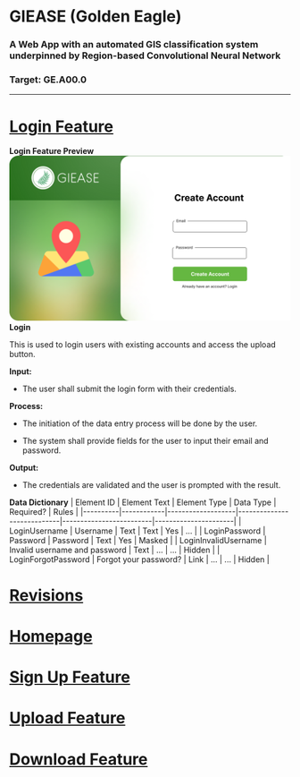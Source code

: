 # GIEASE (Golden Eagle)
### A Web App with an automated GIS classification system underpinned by Region-based Convolutional Neural Network
### Target:  GE.A00.0
_______________________________________
# [Login Feature](https://github.com/rendznicoy/golden-eagle/blob//main/LOGIN.md)
**Login Feature Preview**
![Login](https://github.com/rendznicoy/golden-eagle/blob/main/Mockups/SignUp%20Mockup.png)
**Login**

This is used to login users with existing accounts and access the upload button.

**Input:**
* The user shall submit the login form with their credentials.
  
**Process:**
+ The initiation of the data entry process will be done by the user.
- The system shall provide fields for the user to input their email and password.

**Output:**
*  The credentials are validated and the user is prompted with the result.

**Data Dictionary**
| Element ID | Element Text      | Element Type | Data Type                | Required?          | Rules         |
|----------|------------|-------------------|----------------------------|-------------------------|----------------------|
| LoginUsername      | Username        | Text               | Text               | Yes               | ...               | 
| LoginPassword      | Password       | Password               | Text               | Yes               | Masked               |
| LoginInvalidUsername     | Invalid username and password        | Text               | ...               | ...               | Hidden               |
| LoginForgotPassword      | Forgot your password?        | Link               | ...               | ...               | Hidden               |


# [Revisions](https://github.com/rendznicoy/golden-eagle/blob//main/REVISIONS.md)

# [Homepage](https://github.com/rendznicoy/golden-eagle/blob/main/HOMEPAGE.md)

# [Sign Up Feature](https://github.com/rendznicoy/golden-eagle/blob//main/SIGNUP.md)

# [Upload Feature](https://github.com/rendznicoy/golden-eagle/blob//main/UPLOAD.md)

# [Download Feature](https://github.com/rendznicoy/golden-eagle/blob//main/DOWNLOAD.md)

